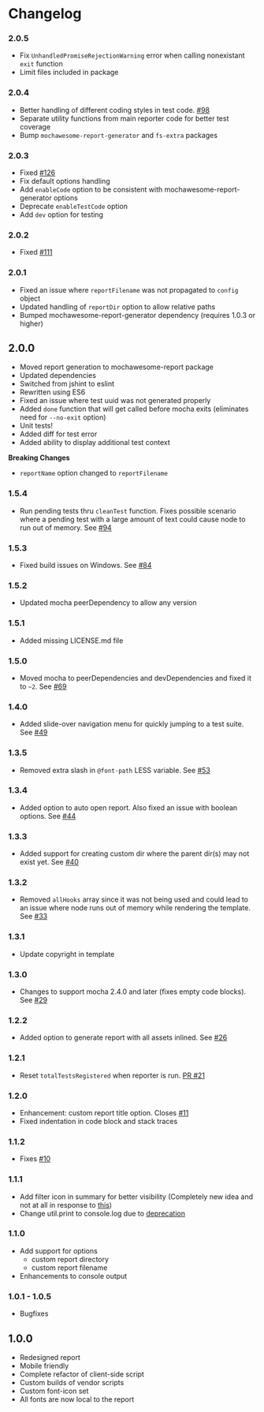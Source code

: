# Changelog

### 2.0.5
- Fix `UnhandledPromiseRejectionWarning` error when calling nonexistant `exit` function
- Limit files included in package

### 2.0.4
- Better handling of different coding styles in test code. [#98](https://github.com/adamgruber/mochawesome/issues/98)
- Separate utility functions from main reporter code for better test coverage
- Bump `mochawesome-report-generator` and `fs-extra` packages

### 2.0.3
- Fixed [#126](https://github.com/adamgruber/mochawesome/issues/126)
- Fix default options handling
- Add `enableCode` option to be consistent with mochawesome-report-generator options
- Deprecate `enableTestCode` option
- Add `dev` option for testing

### 2.0.2
- Fixed [#111](https://github.com/adamgruber/mochawesome/issues/111)

### 2.0.1
- Fixed an issue where `reportFilename` was not propagated to `config` object
- Updated handling of `reportDir` option to allow relative paths
- Bumped mochawesome-report-generator dependency (requires 1.0.3 or higher)

## 2.0.0
- Moved report generation to mochawesome-report package
- Updated dependencies
- Switched from jshint to eslint
- Rewritten using ES6
- Fixed an issue where test uuid was not generated properly
- Added `done` function that will get called before mocha exits (eliminates need for `--no-exit` option)
- Unit tests!
- Added diff for test error
- Added ability to display additional test context

**Breaking Changes**
- `reportName` option changed to `reportFilename`

### 1.5.4
- Run pending tests thru `cleanTest` function. Fixes possible scenario where a pending test with a large amount of text could cause node to run out of memory. See [#94](https://github.com/adamgruber/mochawesome/issues/94)

### 1.5.3
- Fixed build issues on Windows. See [#84](https://github.com/adamgruber/mochawesome/pull/84)

### 1.5.2
- Updated mocha peerDependency to allow any version

### 1.5.1
- Added missing LICENSE.md file

### 1.5.0
- Moved mocha to peerDependencies and devDependencies and fixed it to `~2`. See [#69](https://github.com/adamgruber/mochawesome/issues/69)

### 1.4.0
- Added slide-over navigation menu for quickly jumping to a test suite. See [#49](https://github.com/adamgruber/mochawesome/issues/49)

### 1.3.5
- Removed extra slash in `@font-path` LESS variable. See [#53](https://github.com/adamgruber/mochawesome/issues/53)

### 1.3.4
- Added option to auto open report. Also fixed an issue with boolean options. See [#44](https://github.com/adamgruber/mochawesome/issues/44)

### 1.3.3
- Added support for creating custom dir where the parent dir(s) may not exist yet. See [#40](https://github.com/adamgruber/mochawesome/issues/40)

### 1.3.2
- Removed `allHooks` array since it was not being used and could lead to an issue where node runs out of memory while rendering the template. See [#33](https://github.com/adamgruber/mochawesome/issues/33)

### 1.3.1
- Update copyright in template

### 1.3.0
- Changes to support mocha 2.4.0 and later (fixes empty code blocks). See [#29](https://github.com/adamgruber/mochawesome/issues/29)

### 1.2.2
- Added option to generate report with all assets inlined. See [#26](https://github.com/adamgruber/mochawesome/issues/26)

### 1.2.1
- Reset `totalTestsRegistered` when reporter is run. [PR #21](https://github.com/adamgruber/mochawesome/pull/21)

### 1.2.0
- Enhancement: custom report title option. Closes [#11](https://github.com/adamgruber/mochawesome/issues/11)
- Fixed indentation in code block and stack traces

### 1.1.2
- Fixes [#10](https://github.com/adamgruber/mochawesome/issues/10)

### 1.1.1
- Add filter icon in summary for better visibility (Completely new idea and not at all in response to [this](https://github.com/adamgruber/mochawesome/issues/5))
- Change util.print to console.log due to [deprecation](https://github.com/joyent/node/blob/master/doc/api/util.markdown#user-content-utilprint)

### 1.1.0
- Add support for options
  - custom report directory
  - custom report filename
- Enhancements to console output

### 1.0.1 - 1.0.5
- Bugfixes

## 1.0.0
- Redesigned report
- Mobile friendly
- Complete refactor of client-side script
- Custom builds of vendor scripts
- Custom font-icon set
- All fonts are now local to the report
